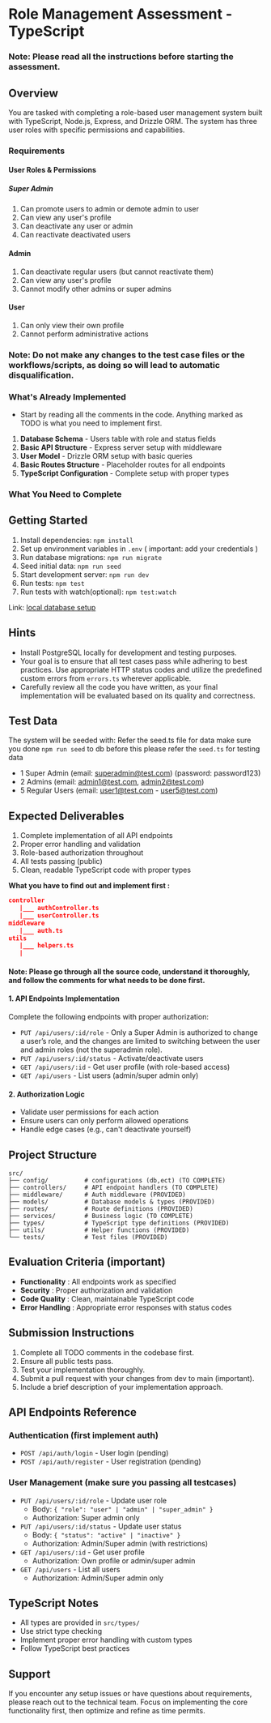 # Role Management Assessment - TypeScript

### Note: Please read all the instructions before starting the assessment.

## Overview

You are tasked with completing a role-based user management system built with TypeScript, Node.js, Express, and Drizzle ORM. The system has three user roles with specific permissions and capabilities.

### Requirements

#### User Roles & Permissions

##### Super Admin

1. Can promote users to admin or demote admin to user
4. Can view any user's profile
2. Can deactivate any user or admin
5. Can reactivate deactivated users

#### Admin

1. Can deactivate regular users (but cannot reactivate them)
2. Can view any user's profile
3. Cannot modify other admins or super admins

#### User

1. Can only view their own profile
2. Cannot perform administrative actions 

### Note: Do not make any changes to the test case files or the workflows/scripts, as doing so will lead to automatic disqualification.

### What's Already Implemented

- Start by reading all the comments in the code. Anything marked as TODO is what you need to implement first.

1. **Database Schema** - Users table with role and status fields
2. **Basic API Structure** - Express server setup with middleware
3. **User Model** - Drizzle ORM setup with basic queries
4. **Basic Routes Structure** - Placeholder routes for all endpoints
5. **TypeScript Configuration** - Complete setup with proper types

### What You Need to Complete

## Getting Started

1. Install dependencies: `npm install`
2. Set up environment variables in `.env` ( important: add your credentials )
3. Run database migrations: `npm run migrate`
4. Seed initial data: `npm run seed`
5. Start development server: `npm run dev`
6. Run tests: `npm test`
7. Run tests with watch(optional): `npm test:watch`

Link: [local database setup](https://stackoverflow.com/questions/36629963/how-can-i-start-postgresql-on-windows)

## Hints

- Install PostgreSQL locally for development and testing purposes.
- Your goal is to ensure that all test cases pass while adhering to best practices. Use appropriate HTTP status codes and utilize the predefined custom errors from `errors.ts` wherever applicable.
- Carefully review all the code you have written, as your final implementation will be evaluated based on its quality and correctness.

## Test Data

The system will be seeded with:
Refer the seed.ts file for data make sure you done `npm run seed` to db before this
please refer the `seed.ts` for testing data

- 1 Super Admin (email: superadmin@test.com) (password: password123)
- 2 Admins (email: admin1@test.com, admin2@test.com)
- 5 Regular Users (email: user1@test.com - user5@test.com)

## Expected Deliverables

1. Complete implementation of all API endpoints
2. Proper error handling and validation
3. Role-based authorization throughout
4. All tests passing (public)
5. Clean, readable TypeScript code with proper types

**What you have to find out and implement first :**

```json
controller
   |___ authController.ts
   |___ userController.ts
middleware
   |___ auth.ts
utils
   |___ helpers.ts
   |
```

#### Note: Please go through all the source code, understand it thoroughly, and follow the comments for what needs to be done first.

#### 1. API Endpoints Implementation

Complete the following endpoints with proper authorization:

- `PUT /api/users/:id/role` - Only a Super Admin is authorized to change a user’s role, and the changes are limited to switching between the user and admin roles (not the superadmin role).
- `PUT /api/users/:id/status` - Activate/deactivate users
- `GET /api/users/:id` - Get user profile (with role-based access)
- `GET /api/users` - List users (admin/super admin only)

#### 2. Authorization Logic
- Validate user permissions for each action
- Ensure users can only perform allowed operations
- Handle edge cases (e.g., can't deactivate yourself)

## Project Structure
```
src/
├── config/          # configurations (db,ect) (TO COMPLETE)
├── controllers/     # API endpoint handlers (TO COMPLETE)
├── middleware/      # Auth middleware (PROVIDED)
├── models/          # Database models & types (PROVIDED)
├── routes/          # Route definitions (PROVIDED)
├── services/        # Business logic (TO COMPLETE)
├── types/           # TypeScript type definitions (PROVIDED)
├── utils/           # Helper functions (PROVIDED)
└── tests/           # Test files (PROVIDED)
```

## Evaluation Criteria (important)

- **Functionality** : All endpoints work as specified
- **Security** : Proper authorization and validation
- **Code Quality** : Clean, maintainable TypeScript code
- **Error Handling** : Appropriate error responses with status codes

## Submission Instructions

1. Complete all TODO comments in the codebase first.
2. Ensure all public tests pass.
3. Test your implementation thoroughly.
4. Submit a pull request with your changes from dev to main (important).
5. Include a brief description of your implementation approach.

## API Endpoints Reference

### Authentication (first implement auth)

- `POST /api/auth/login` - User login (pending)
- `POST /api/auth/register` - User registration (pending)

### User Management (make sure you passing all testcases)

- `PUT /api/users/:id/role` - Update user role
  - Body: `{ "role": "user" | "admin" | "super_admin" }`
  - Authorization: Super admin only
- `PUT /api/users/:id/status` - Update user status
  - Body: `{ "status": "active" | "inactive" }`
  - Authorization: Admin/Super admin (with restrictions)
- `GET /api/users/:id` - Get user profile
  - Authorization: Own profile or admin/super admin
- `GET /api/users` - List all users
  - Authorization: Admin/Super admin only

## TypeScript Notes

- All types are provided in `src/types/`
- Use strict type checking
- Implement proper error handling with custom types
- Follow TypeScript best practices

## Support
If you encounter any setup issues or have questions about requirements, please reach out to the technical team. Focus on implementing the core functionality first, then optimize and refine as time permits.